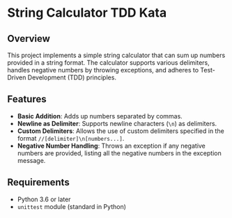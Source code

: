 # String Calculator TDD Kata

## Overview

This project implements a simple string calculator that can sum up numbers provided in a string format. The calculator supports various delimiters, handles negative numbers by throwing exceptions, and adheres to Test-Driven Development (TDD) principles.

## Features

- **Basic Addition**: Adds up numbers separated by commas.
- **Newline as Delimiter**: Supports newline characters (`\n`) as delimiters.
- **Custom Delimiters**: Allows the use of custom delimiters specified in the format `//[delimiter]\n[numbers...]`.
- **Negative Number Handling**: Throws an exception if any negative numbers are provided, listing all the negative numbers in the exception message.

## Requirements

- Python 3.6 or later
- `unittest` module (standard in Python)


